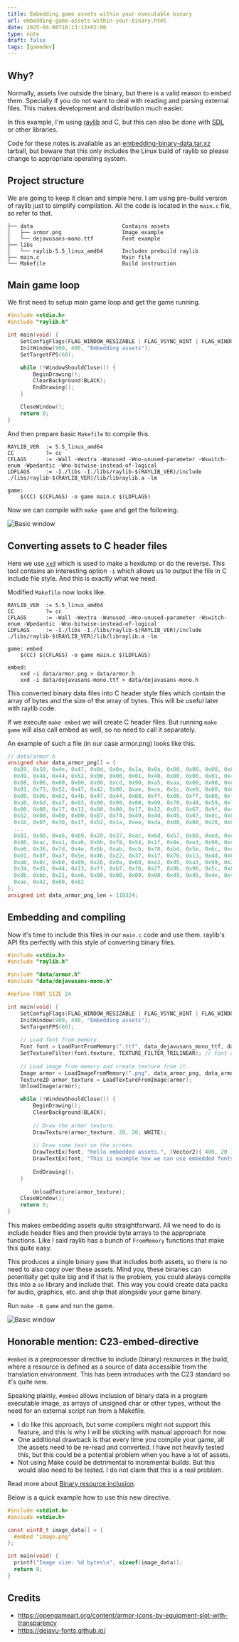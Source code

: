 ```yaml
---
title: Embedding game assets within your executable binary
url: embedding-game-assets-within-your-binary.html
date: 2025-04-08T16:13:13+02:00
type: note
draft: false
tags: [gamedev]
---
```


## Why?

Normally, assets live outside the binary, but there is a valid reason to embed
them. Specially if you do not want to deal with reading and parsing external
files. This makes development and distribution much easier.

In this example, I'm using [raylib](https://github.com/raysan5/raylib) and C,
but this can also be done with [SDL](https://github.com/libsdl-org/SDL) or
other libraries.

Code for these notes is available as an
[embedding-binary-data.tar.xz](/assets/notes/embedding-binary-data.tar.xz)
tarball, but beware that this only includes the Linux build of raylib so please
change to appropriate operating system.

## Project structure

We are going to keep it clean and simple here. I am using pre-build version of
raylib just to simplify compilation. All the code is located in the `main.c`
file, so refer to that.

```
├── data                            Contains assets
│   ├── armor.png                   Image example
│   └── dejavusans-mono.ttf         Font example
├── libs
│   └── raylib-5.5_linux_amd64      Includes prebuild raylib
├── main.c                          Main file
└── Makefile                        Build instruction
```

## Main game loop

We first need to setup main game loop and get the game running.

```c
#include <stdio.h>
#include "raylib.h"

int main(void) {
	SetConfigFlags(FLAG_WINDOW_RESIZABLE | FLAG_VSYNC_HINT | FLAG_WINDOW_HIGHDPI);
	InitWindow(900, 400, "Embedding assets");
	SetTargetFPS(60);

	while (!WindowShouldClose()) {
		BeginDrawing();
		ClearBackground(BLACK);
		EndDrawing();
	}

	CloseWindow();
	return 0;
}
```

And then prepare basic `Makefile` to compile this.

```make
RAYLIB_VER  := 5.5_linux_amd64
CC          ?= cc
CFLAGS      := -Wall -Wextra -Wunused -Wno-unused-parameter -Wswitch-enum -Wpedantic -Wno-bitwise-instead-of-logical
LDFLAGS     := -I./libs -I./libs/raylib-$(RAYLIB_VER)/include ./libs/raylib-$(RAYLIB_VER)/lib/libraylib.a -lm

game:
	$(CC) $(CFLAGS) -o game main.c $(LDFLAGS)
```

Now we can compile with `make game` and get the following.

![Basic window](/assets/notes/embedding-window.png)

## Converting assets to C header files

Here we use [`xxd`](https://linux.die.net/man/1/xxd) which is used to make a
hexdump or do the reverse. This tool contains an interesting option `-i` which
allows us to output the file in C include file style. And this is exactly what
we need.

Modified `Makefile` now looks like.

```make
RAYLIB_VER  := 5.5_linux_amd64
CC          ?= cc
CFLAGS      := -Wall -Wextra -Wunused -Wno-unused-parameter -Wswitch-enum -Wpedantic -Wno-bitwise-instead-of-logical
LDFLAGS     := -I./libs -I./libs/raylib-$(RAYLIB_VER)/include ./libs/raylib-$(RAYLIB_VER)/lib/libraylib.a -lm

game: embed
	$(CC) $(CFLAGS) -o game main.c $(LDFLAGS)

embed:
	xxd -i data/armor.png > data/armor.h
	xxd -i data/dejavusans-mono.ttf > data/dejavusans-mono.h
```

This converted binary data files into C header style files which contain the
array of bytes and the size of the array of bytes. This will be useful later
with raylib code.

If we execute `make embed` we will create C header files. But running `make
game` will also call embed as well, so no need to call it separately.

An example of such a file (in our case armor.png) looks like this.

```c
// data/armor.h
unsigned char data_armor_png[] = {
  0x89, 0x50, 0x4e, 0x47, 0x0d, 0x0a, 0x1a, 0x0a, 0x00, 0x00, 0x00, 0x0d,
  0x49, 0x48, 0x44, 0x52, 0x00, 0x00, 0x01, 0x40, 0x00, 0x00, 0x01, 0x40,
  0x08, 0x06, 0x00, 0x00, 0x00, 0xcd, 0x90, 0xa5, 0xaa, 0x00, 0x00, 0x00,
  0x01, 0x73, 0x52, 0x47, 0x42, 0x00, 0xae, 0xce, 0x1c, 0xe9, 0x00, 0x00,
  0x00, 0x06, 0x62, 0x4b, 0x47, 0x44, 0x00, 0xff, 0x00, 0xff, 0x00, 0xff,
  0xa0, 0xbd, 0xa7, 0x93, 0x00, 0x00, 0x00, 0x09, 0x70, 0x48, 0x59, 0x73,
  0x00, 0x00, 0x17, 0x12, 0x00, 0x00, 0x17, 0x12, 0x01, 0x67, 0x9f, 0xd2,
  0x52, 0x00, 0x00, 0x00, 0x07, 0x74, 0x49, 0x4d, 0x45, 0x07, 0xdc, 0x0c,
  0x1b, 0x07, 0x30, 0x17, 0xb2, 0x1a, 0xee, 0xda, 0x00, 0x00, 0x20, 0x00,
  ...
  0x81, 0x98, 0xa6, 0xb9, 0x2d, 0x37, 0xac, 0x6d, 0x57, 0xb0, 0xed, 0xea,
  0x86, 0xac, 0xa1, 0xa6, 0x6b, 0xf8, 0x54, 0x1f, 0x8e, 0xe3, 0x90, 0xcb,
  0xe6, 0x36, 0x7d, 0x4e, 0x6b, 0xab, 0xcb, 0x78, 0xbd, 0x5e, 0x6c, 0xc7,
  0x01, 0x8f, 0xa7, 0x5e, 0x46, 0x22, 0x37, 0x17, 0x76, 0x13, 0x4d, 0x6c,
  0xab, 0x0c, 0xb0, 0x89, 0x26, 0x9a, 0x68, 0xe2, 0x45, 0xa3, 0x99, 0x2b,
  0x34, 0xd1, 0x44, 0x13, 0xff, 0xb7, 0xf8, 0x27, 0x9b, 0x96, 0x5c, 0x0d,
  0x8b, 0xbb, 0x21, 0xa6, 0x00, 0x00, 0x00, 0x00, 0x49, 0x45, 0x4e, 0x44,
  0xae, 0x42, 0x60, 0x82
};
unsigned int data_armor_png_len = 118324;
```

## Embedding and compiling

Now it's time to include this files in our `main.c` code and use them. raylib's
API fits perfectly with this style of converting binary files.

```c
#include <stdio.h>
#include "raylib.h"

#include "data/armor.h"
#include "data/dejavusans-mono.h"

#define FONT_SIZE 24

int main(void) {
	SetConfigFlags(FLAG_WINDOW_RESIZABLE | FLAG_VSYNC_HINT | FLAG_WINDOW_HIGHDPI);
	InitWindow(900, 400, "Embedding assets");
	SetTargetFPS(60);
	
	// Load font from memory.
	Font font = LoadFontFromMemory(".ttf", data_dejavusans_mono_ttf, data_dejavusans_mono_ttf_len, FONT_SIZE, NULL, 0);
	SetTextureFilter(font.texture, TEXTURE_FILTER_TRILINEAR); // Font antialising.
	
	// Load image from memory and create texture from it.
	Image armor = LoadImageFromMemory(".png", data_armor_png, data_armor_png_len);
	Texture2D armor_texture = LoadTextureFromImage(armor);
	UnloadImage(armor);

	while (!WindowShouldClose()) {
		BeginDrawing();
		ClearBackground(BLACK);
		
		// Draw the armor texture.
		DrawTexture(armor_texture, 20, 20, WHITE);
		
		// Draw some text on the screen.
		DrawTextEx(font, "Hello embedded assets.", (Vector2){ 400, 20 }, FONT_SIZE, 0, WHITE);
		DrawTextEx(font, "This is example how we can use embedded fonts.", (Vector2){ 400, 50 }, FONT_SIZE - 4, 0, WHITE);
		
		EndDrawing();
	}
        
        UnloadTexture(armor_texture);
	CloseWindow();
	return 0;
}
```

This makes embedding assets quite straightforward. All we need to do is include
header files and then provide byte arrays to the appropriate functions. Like I
said raylib has a bunch of `FromMemory` functions that make this quite easy.

This produces a single binary `game` that includes both assets, so there is no
need to also copy over these assets. Mind you, these binaries can potentially
get quite big and if that is the problem, you could always compile this into a
`so` library and include that. This way you could create data packs for audio,
graphics, etc. and ship that alongside your game binary.

Run `make -B game` and run the game.

![Basic window](/assets/notes/embedding-assets.png)

## Honorable mention: C23-embed-directive

`#embed` is a preprocessor directive to include (binary) resources in the
build, where a resource is defined as a source of data accessible from the
translation environment. This has been introduces with the C23 standard so it's
quite new.

Speaking plainly, `#embed` allows inclusion of binary data in a program
executable image, as arrays of unsigned char or other types, without the need
for an external script run from a Makefile.

- I do like this approach, but some compilers might not support this feature,
  and this is why I will be sticking with manual approach for now.
- One additional drawback is that every time you compile your game, all the
  assets need to be re-read and converted. I have not heavily tested this, but
  this could be a potential problem when you have a lot of assets.
- Not using Make could be detrimental to incremental builds. But this would
  also need to be tested. I do not claim that this is a real problem.

Read more about [Binary resource
inclusion](https://en.cppreference.com/w/c/preprocessor/embed).

Below is a quick example how to use this new directive.

```c
#include <stdint.h>
#include <stdio.h>

const uint8_t image_data[] = {
  #embed "image.png"
};

int main(void) {
  printf("Image size: %d bytes\n", sizeof(image_data));
  return 0;
}
```

## Credits

- https://opengameart.org/content/armor-icons-by-equipment-slot-with-transparency
- https://dejavu-fonts.github.io/
